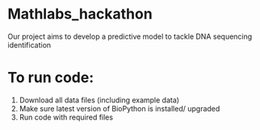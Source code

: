 # Mathlabs_hackathon

Our project aims to develop a predictive model to tackle DNA sequencing identification


# To run code:
1. Download all data files (including example data)
2. Make sure latest version of BioPython is installed/ upgraded
3. Run code with required files
